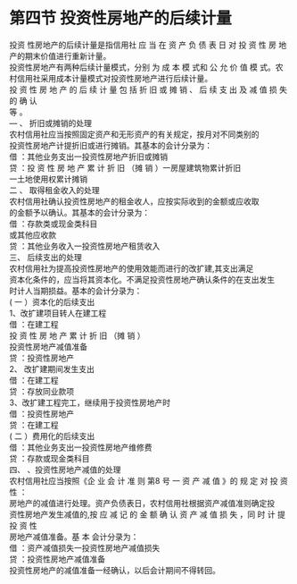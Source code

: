 # 第四节 投资性房地产的后续计量

投资 性房地产的后续计量是指信用社 应 当 在 资 产 负 债 表 日 对 投 资 性 房 地<br />
      产的期末价值进行重新计量。<br />
      投资性房地产有两种后续计量模式，分别 为 成 本 模 式和 公 允 价 值 模 式。农<br />
      村信用社采用成本计量模式对投资性房地产进行后续计量。<br />
      投 资 性 房 地 产 的 后 续 计 量 包 括 折 旧 或 摊 销 、 后 续 支 出 及 减 值 损 失 的 确 认<br />
      等 。<br />
      ― 、  折旧或摊销的处理<br />
      农村信用社应当按照固定资产和无形资产的有关规定，按月对不同类别的<br />
      投资性房地产计提折旧或进行摊销。其基本的会计分录为：<br />
      借 ：其他业务支出一投资性房地产折旧或摊销<br />
      贷 ：投 资 性 房 地 产 累 计 折 旧 （摊 销 ）一房屋建筑物累计折旧<br />
      一土地使用权累计摊销<br />
      二 、  取得租金收入的处理<br />
      农村信用社确认投资性房地产的租金收人，应按实际收到的金额或应收取<br />
      的金额予以确认。其基本的会计分录为：<br />
      借 ：存款类或现金类科目<br />
      或其他应收款<br />
      贷 ：其他业务收入一投资性房地产租赁收入<br />
      三、  后续支出的处理<br />
      农村信用社为提高投资性房地产的使用效能而进行的改扩建,其支出满足<br />
      资本化条件的，应当将其资本化。不满足投资性房地产确认条件的在支出发生<br />
      时计人当期损益。基本的会计分录为：<br />
      ( 一 ）资本化的后续支出<br />
      1、改扩建项目转人在建工程<br />
      借 ：在建工程<br />
      投 资 性 房 地 产 累 计 折 旧 （摊 销 ）<br />
      投资性房地产减值准备<br />
      贷 ：投资性房地产<br />
      2、  改扩建期间发生支出<br />
      借 ：在建工程<br />
      贷 ：存放同业款项<br />
      3、改扩建工程完工，继续用于投资性房地产时<br />
      借 ：投资性房地产<br />
      贷 ：在建工程<br />
      ( 二 ）费用化的后续支出<br />
      借 ：其他业务支出一投资性房地产维修费<br />
      贷 ：存款或现金类科目<br />
      四、  、投资性房地产减值的处理<br />
      农村信用社应当按照《企 业 会 计 准 则 第8 号 一 资 产 减 值 》的 规 定 对 投 资 性 ：<br />
      房地产的减值进行处理。资产负债表日，农村信用社根据资产减值准则确定投<br />
      资性房地产发生减值的,按 应 减 记 的 金 额 确 认 资 产 减 值 损 失 ，同 时 计 提 投 资 性<br />
      房地产减值准备。基 本 会计分录为：<br />
      借 ：资产减值损失一投资性房地产减值损失<br />
      贷 ：投资性房地产减值准备<br />
      投资性房地产的减值准备一经确认，以后会计期间不得转回。